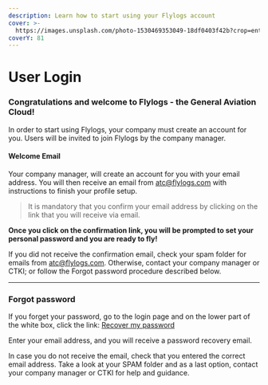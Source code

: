 ```yaml
---
description: Learn how to start using your Flylogs account
cover: >-
  https://images.unsplash.com/photo-1530469353049-18df0403f42b?crop=entropy&cs=tinysrgb&fm=jpg&ixid=MnwxOTcwMjR8MHwxfHNlYXJjaHw4fHxwaWxvdHxlbnwwfHx8fDE2NzQ3MTg1Nzg&ixlib=rb-4.0.3&q=80
coverY: 81
---
```


# User Login

### Congratulations and welcome to Flylogs - the General Aviation Cloud!

In order to start using Flylogs, your company must create an account for you. Users will be invited to join Flylogs by the company manager.

#### Welcome Email

Your company manager, will create an account for you with your email address. You will then receive an email from atc@flylogs.com with instructions to finish your profile setup.

> It is mandatory that you confirm your email address by clicking on the link that you will receive via email.

**Once you click on the confirmation link, you will be prompted to set your personal password and you are ready to fly!**

If you did not receive the confirmation email, check your spam folder for emails from atc@flylogs.com. Otherwise, contact your company manager or CTKI; or follow the Forgot password procedure described below.

***

### Forgot password

If you forget your password, go to the login page and on the lower part of the white box, click the link: [Recover my password](https://www.flylogs.com/users/password\_recover/)

Enter your email address, and you will receive a password recovery email.

In case you do not receive the email, check that you entered the correct email address. Take a look at your SPAM folder and as a last option, contact your company manager or CTKI for help and guidance.
